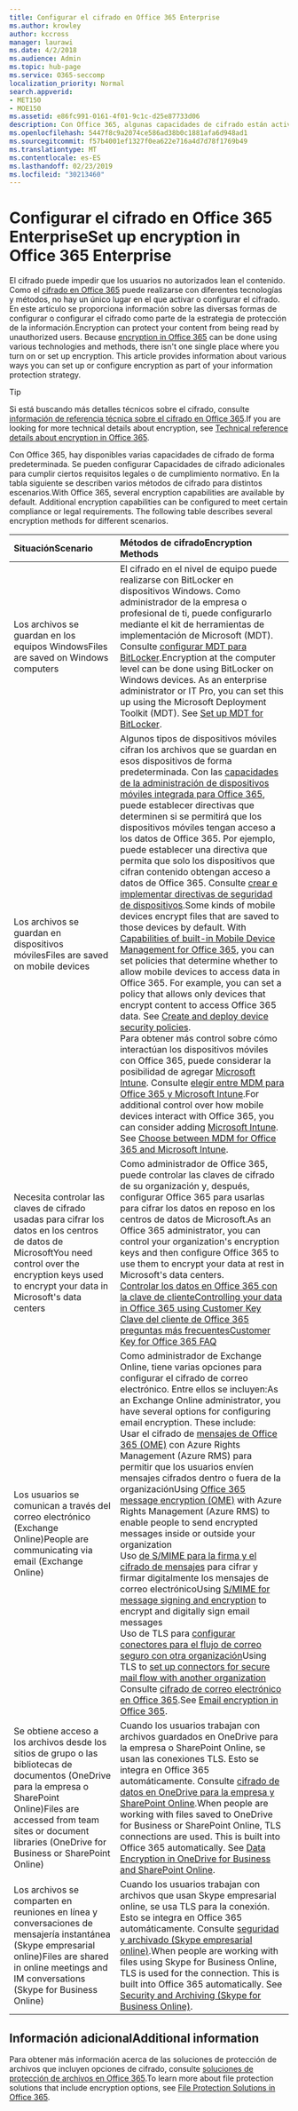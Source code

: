 ```yaml
---
title: Configurar el cifrado en Office 365 Enterprise
ms.author: krowley
author: kccross
manager: laurawi
ms.date: 4/2/2018
ms.audience: Admin
ms.topic: hub-page
ms.service: O365-seccomp
localization_priority: Normal
search.appverid:
- MET150
- MOE150
ms.assetid: e86fc991-0161-4f01-9c1c-d25e87733d06
description: Con Office 365, algunas capacidades de cifrado están activadas de forma predeterminada; se pueden configurar otras funciones para cumplir ciertos requisitos legales o de cumplimiento normativo.
ms.openlocfilehash: 5447f8c9a2074ce586ad38b0c1881afa6d948ad1
ms.sourcegitcommit: f57b4001ef1327f0ea622e716a4d7d78f1769b49
ms.translationtype: MT
ms.contentlocale: es-ES
ms.lasthandoff: 02/23/2019
ms.locfileid: "30213460"
---
```

# <a name="set-up-encryption-in-office-365-enterprise"></a><span data-ttu-id="37a59-103">Configurar el cifrado en Office 365 Enterprise</span><span class="sxs-lookup"><span data-stu-id="37a59-103">Set up encryption in Office 365 Enterprise</span></span>

<span data-ttu-id="37a59-p101">El cifrado puede impedir que los usuarios no autorizados lean el contenido. Como el [cifrado en Office 365](encryption.md) puede realizarse con diferentes tecnologías y métodos, no hay un único lugar en el que activar o configurar el cifrado. En este artículo se proporciona información sobre las diversas formas de configurar o configurar el cifrado como parte de la estrategia de protección de la información.</span><span class="sxs-lookup"><span data-stu-id="37a59-p101">Encryption can protect your content from being read by unauthorized users. Because [encryption in Office 365](encryption.md) can be done using various technologies and methods, there isn't one single place where you turn on or set up encryption. This article provides information about various ways you can set up or configure encryption as part of your information protection strategy.</span></span> 
  
> [!TIP]
> <span data-ttu-id="37a59-107">Si está buscando más detalles técnicos sobre el cifrado, consulte [información de referencia técnica sobre el cifrado en Office 365](technical-reference-details-about-encryption.md).</span><span class="sxs-lookup"><span data-stu-id="37a59-107">If you are looking for more technical details about encryption, see [Technical reference details about encryption in Office 365](technical-reference-details-about-encryption.md).</span></span> 
  
<span data-ttu-id="37a59-p102">Con Office 365, hay disponibles varias capacidades de cifrado de forma predeterminada. Se pueden configurar Capacidades de cifrado adicionales para cumplir ciertos requisitos legales o de cumplimiento normativo. En la tabla siguiente se describen varios métodos de cifrado para distintos escenarios.</span><span class="sxs-lookup"><span data-stu-id="37a59-p102">With Office 365, several encryption capabilities are available by default. Additional encryption capabilities can be configured to meet certain compliance or legal requirements. The following table describes several encryption methods for different scenarios.</span></span>
  
|<span data-ttu-id="37a59-111">**Situación**</span><span class="sxs-lookup"><span data-stu-id="37a59-111">**Scenario**</span></span>|<span data-ttu-id="37a59-112">**Métodos de cifrado**</span><span class="sxs-lookup"><span data-stu-id="37a59-112">**Encryption Methods**</span></span>|
|:-----|:-----|
|<span data-ttu-id="37a59-113">Los archivos se guardan en los equipos Windows</span><span class="sxs-lookup"><span data-stu-id="37a59-113">Files are saved on Windows computers</span></span>  <br/> |<span data-ttu-id="37a59-p103">El cifrado en el nivel de equipo puede realizarse con BitLocker en dispositivos Windows. Como administrador de la empresa o profesional de ti, puede configurarlo mediante el kit de herramientas de implementación de Microsoft (MDT). Consulte [configurar MDT para BitLocker](https://go.microsoft.com/fwlink/?linkid=849282).</span><span class="sxs-lookup"><span data-stu-id="37a59-p103">Encryption at the computer level can be done using BitLocker on Windows devices. As an enterprise administrator or IT Pro, you can set this up using the Microsoft Deployment Toolkit (MDT). See [Set up MDT for BitLocker](https://go.microsoft.com/fwlink/?linkid=849282).  </span></span><br/> |
|<span data-ttu-id="37a59-117">Los archivos se guardan en dispositivos móviles</span><span class="sxs-lookup"><span data-stu-id="37a59-117">Files are saved on mobile devices</span></span>  <br/> |<span data-ttu-id="37a59-p104">Algunos tipos de dispositivos móviles cifran los archivos que se guardan en esos dispositivos de forma predeterminada. Con las [capacidades de la administración de dispositivos móviles integrada para Office 365](https://support.office.com/article/a1da44e5-7475-4992-be91-9ccec25905b0), puede establecer directivas que determinen si se permitirá que los dispositivos móviles tengan acceso a los datos de Office 365. Por ejemplo, puede establecer una directiva que permita que solo los dispositivos que cifran contenido obtengan acceso a datos de Office 365. Consulte [crear e implementar directivas de seguridad de dispositivos](https://support.office.com/article/d310f556-8bfb-497b-9bd7-fe3c36ea2fd6).</span><span class="sxs-lookup"><span data-stu-id="37a59-p104">Some kinds of mobile devices encrypt files that are saved to those devices by default. With [Capabilities of built-in Mobile Device Management for Office 365](https://support.office.com/article/a1da44e5-7475-4992-be91-9ccec25905b0), you can set policies that determine whether to allow mobile devices to access data in Office 365. For example, you can set a policy that allows only devices that encrypt content to access Office 365 data. See [Create and deploy device security policies](https://support.office.com/article/d310f556-8bfb-497b-9bd7-fe3c36ea2fd6).  </span></span><br/> <span data-ttu-id="37a59-p105">Para obtener más control sobre cómo interactúan los dispositivos móviles con Office 365, puede considerar la posibilidad de agregar [Microsoft Intune](https://aka.ms/qzln04). Consulte [elegir entre MDM para Office 365 y Microsoft Intune](https://support.office.com/article/c93d9ab9-efb2-4349-9b93-30c30562ee22).</span><span class="sxs-lookup"><span data-stu-id="37a59-p105">For additional control over how mobile devices interact with Office 365, you can consider adding [Microsoft Intune](https://aka.ms/qzln04). See [Choose between MDM for Office 365 and Microsoft Intune](https://support.office.com/article/c93d9ab9-efb2-4349-9b93-30c30562ee22).  </span></span><br/> |
|<span data-ttu-id="37a59-124">Necesita controlar las claves de cifrado usadas para cifrar los datos en los centros de datos de Microsoft</span><span class="sxs-lookup"><span data-stu-id="37a59-124">You need control over the encryption keys used to encrypt your data in Microsoft's data centers</span></span>  <br/> | <span data-ttu-id="37a59-125">Como administrador de Office 365, puede controlar las claves de cifrado de su organización y, después, configurar Office 365 para usarlas para cifrar los datos en reposo en los centros de datos de Microsoft.</span><span class="sxs-lookup"><span data-stu-id="37a59-125">As an Office 365 administrator, you can control your organization's encryption keys and then configure Office 365 to use them to encrypt your data at rest in Microsoft's data centers.</span></span>  <br/> [<span data-ttu-id="37a59-126">Controlar los datos en Office 365 con la clave de cliente</span><span class="sxs-lookup"><span data-stu-id="37a59-126">Controlling your data in Office 365 using Customer Key</span></span>](controlling-your-data-using-customer-key.md) <br/> [<span data-ttu-id="37a59-127">Clave del cliente de Office 365 preguntas más frecuentes</span><span class="sxs-lookup"><span data-stu-id="37a59-127">Customer Key for Office 365 FAQ</span></span>](service-encryption-with-customer-key-faq.md) <br/> |
|<span data-ttu-id="37a59-128">Los usuarios se comunican a través del correo electrónico (Exchange Online)</span><span class="sxs-lookup"><span data-stu-id="37a59-128">People are communicating via email (Exchange Online)</span></span>  <br/> | <span data-ttu-id="37a59-p106">Como administrador de Exchange Online, tiene varias opciones para configurar el cifrado de correo electrónico. Entre ellos se incluyen:</span><span class="sxs-lookup"><span data-stu-id="37a59-p106">As an Exchange Online administrator, you have several options for configuring email encryption. These include:  </span></span><br/>  <span data-ttu-id="37a59-131">Usar el cifrado de [mensajes de Office 365 (OME)](set-up-new-message-encryption-capabilities.md) con Azure Rights Management (Azure RMS) para permitir que los usuarios envíen mensajes cifrados dentro o fuera de la organización</span><span class="sxs-lookup"><span data-stu-id="37a59-131">Using [Office 365 message encryption (OME)](set-up-new-message-encryption-capabilities.md) with Azure Rights Management (Azure RMS) to enable people to send encrypted messages inside or outside your organization</span></span>  <br/>  <span data-ttu-id="37a59-132">Uso [de S/MIME para la firma y el cifrado de mensajes](https://aka.ms/c6dozg) para cifrar y firmar digitalmente los mensajes de correo electrónico</span><span class="sxs-lookup"><span data-stu-id="37a59-132">Using [S/MIME for message signing and encryption](https://aka.ms/c6dozg) to encrypt and digitally sign email messages</span></span>  <br/>  <span data-ttu-id="37a59-133">Uso de TLS para [configurar conectores para el flujo de correo seguro con otra organización](https://aka.ms/hs809p)</span><span class="sxs-lookup"><span data-stu-id="37a59-133">Using TLS to [set up connectors for secure mail flow with another organization](https://aka.ms/hs809p)</span></span> <br/>  <span data-ttu-id="37a59-134">Consulte [cifrado de correo electrónico en Office 365](https://aka.ms/hic3f7).</span><span class="sxs-lookup"><span data-stu-id="37a59-134">See [Email encryption in Office 365](https://aka.ms/hic3f7).</span></span>  <br/> |
|<span data-ttu-id="37a59-135">Se obtiene acceso a los archivos desde los sitios de grupo o las bibliotecas de documentos (OneDrive para la empresa o SharePoint Online)</span><span class="sxs-lookup"><span data-stu-id="37a59-135">Files are accessed from team sites or document libraries (OneDrive for Business or SharePoint Online)</span></span>  <br/> |<span data-ttu-id="37a59-p107">Cuando los usuarios trabajan con archivos guardados en OneDrive para la empresa o SharePoint Online, se usan las conexiones TLS. Esto se integra en Office 365 automáticamente. Consulte [cifrado de datos en OneDrive para la empresa y SharePoint Online](https://go.microsoft.com/fwlink/?linkid=526379).</span><span class="sxs-lookup"><span data-stu-id="37a59-p107">When people are working with files saved to OneDrive for Business or SharePoint Online, TLS connections are used. This is built into Office 365 automatically. See [Data Encryption in OneDrive for Business and SharePoint Online](https://go.microsoft.com/fwlink/?linkid=526379).  </span></span><br/> |
|<span data-ttu-id="37a59-139">Los archivos se comparten en reuniones en línea y conversaciones de mensajería instantánea (Skype empresarial online)</span><span class="sxs-lookup"><span data-stu-id="37a59-139">Files are shared in online meetings and IM conversations (Skype for Business Online)</span></span>  <br/> |<span data-ttu-id="37a59-p108">Cuando los usuarios trabajan con archivos que usan Skype empresarial online, se usa TLS para la conexión. Esto se integra en Office 365 automáticamente. Consulte [seguridad y archivado (Skype empresarial online)](https://aka.ms/nuq4ws).</span><span class="sxs-lookup"><span data-stu-id="37a59-p108">When people are working with files using Skype for Business Online, TLS is used for the connection. This is built into Office 365 automatically. See [Security and Archiving (Skype for Business Online)](https://aka.ms/nuq4ws).  </span></span><br/> |
   
## <a name="additional-information"></a><span data-ttu-id="37a59-143">Información adicional</span><span class="sxs-lookup"><span data-stu-id="37a59-143">Additional information</span></span>

<span data-ttu-id="37a59-144">Para obtener más información acerca de las soluciones de protección de archivos que incluyen opciones de cifrado, consulte [soluciones de protección de archivos en Office 365](https://www.microsoft.com/en-us/download/details.aspx?id=55523).</span><span class="sxs-lookup"><span data-stu-id="37a59-144">To learn more about file protection solutions that include encryption options, see [File Protection Solutions in Office 365](https://www.microsoft.com/en-us/download/details.aspx?id=55523).</span></span>
  

